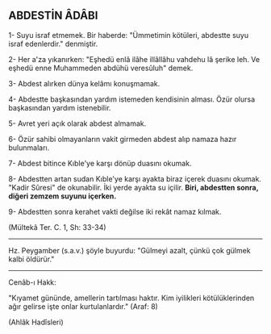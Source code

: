 ## ABDESTİN ÂDÂBI

1- Suyu israf etmemek. Bir haberde: "Ümmetimin kötüleri, abdestte suyu israf edenlerdir." denmiştir.

2- Her a'za yıkanırken: "Eşhedü enlâ ilâhe illâllâhu vahdehu lâ şerike leh. Ve eşhedü enne Muhammeden abdühü veresûluh" de­mek.

3- Abdest alırken dünya kelâmı konuşmamak.

4- Abdestte başkasından yardım istemeden kendisinin alması. Özür olursa başkasından yardım istenebilir.

5- Avret yeri açık olarak abdest almamak.

6- Özür sahibi olmayanların vakit girmeden abdest alıp namaza hazır bulunmaları.

7- Abdest bitince Kıble'ye karşı dönüp duasını okumak.

8- Abdestten artan sudan Kıble'ye karşı ayakta biraz içerek du­asını okumak. "Kadir Sûresi" de okunabilir. İki yerde ayakta su içi­lir. **Biri, abdestten sonra, diğeri zemzem suyunu içerken.**

9- Abdestten sonra kerahet vakti değilse iki rekât namaz kıl­mak.

(Mültekâ Ter. C. 1, Sh: 33-34)

<hr>

Hz. Peygamber (s.a.v.) şöyle buyurdu: "Gülmeyi azalt, çünkü çok gülmek kalbi öldürür."

<hr>

Cenâb-ı Hakk:

"Kıyamet gününde, amellerin tartılması haktır. Kim iyilikleri kötülüklerinden ağır gelirse işte onlar kurtulanlardır." (Araf: 8)

(Ahlâk Hadîsleri)
